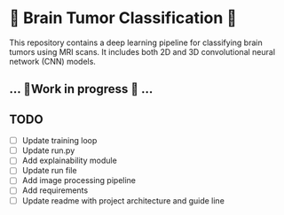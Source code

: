 # 🧠 Brain Tumor Classification 🧠

This repository contains a deep learning pipeline for classifying brain tumors using MRI scans. It includes both 2D and 3D convolutional neural network (CNN) models.


## ...  🔧Work in progress 🔧   ...


##  TODO

- [ ] Update training loop
- [ ] Update run.py
- [ ] Add explainability module
- [ ] Update run file
- [ ] Add image processing pipeline
- [ ] Add requirements
- [ ] Update readme with project architecture and guide line
